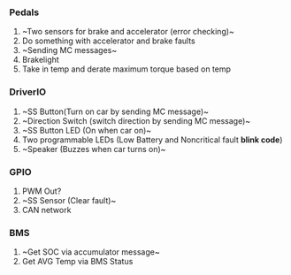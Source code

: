 ### Pedals
1. ~Two sensors for brake and accelerator (error checking)~
2. Do something with accelerator and brake faults
3. ~Sending MC messages~
4. Brakelight
5. Take in temp and derate maximum torque based on temp

### DriverIO
1. ~SS Button(Turn on car by sending MC message)~
2. ~Direction Switch (switch direction by sending MC message)~
3. ~SS Button LED (On when car on)~
4. Two programmable LEDs (Low Battery and Noncritical fault __blink code__)
5. ~Speaker (Buzzes when car turns on)~

### GPIO
1. PWM Out?
2. ~SS Sensor (Clear fault)~
3. CAN network

### BMS
1. ~Get SOC via accumulator message~
2. Get AVG Temp via BMS Status
